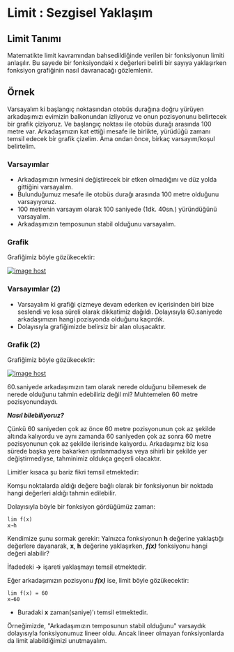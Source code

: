 # Limit : Sezgisel Yaklaşım


## Limit Tanımı
Matematikte limit kavramından bahsedildiğinde verilen bir fonksiyonun limiti anlaşılır. Bu sayede bir fonksiyondaki x değerleri belirli bir sayıya yaklaşırken fonksiyon grafiğinin nasıl davranacağı gözlemlenir.

## Örnek

Varsayalım ki başlangıç noktasından otobüs durağına doğru yürüyen arkadaşımızı evimizin balkonundan izliyoruz ve onun pozisyonunu belirtecek bir grafik çiziyoruz. Ve başlangıç noktası ile otobüs durağı arasında 100 metre var. Arkadaşımızın kat ettiği mesafe ile birlikte, yürüdüğü zamanı temsil edecek bir grafik çizelim. Ama ondan önce, birkaç varsayım/koşul belirtelim.

### Varsayımlar
- Arkadaşımızın ivmesini değiştirecek bir etken olmadığını ve düz yolda gittiğini varsayalım.
- Bulunduğumuz mesafe ile otobüs durağı arasında 100 metre olduğunu varsayıyoruz.
- 100 metrenin varsayım olarak 100 saniyede (1dk. 40sn.) yüründüğünü varsayalım.
- Arkadaşımızın temposunun stabil olduğunu varsayalım.

### Grafik
Grafiğimiz böyle gözükecektir:

<a href="https://imgbox.com/dd3Fxj5q" target="_blank"><img src="https://images2.imgbox.com/06/1b/dd3Fxj5q_o.jpg" alt="image host"/></a>

### Varsayımlar (2)
- Varsayalım ki grafiği çizmeye devam ederken ev içerisinden biri bize seslendi ve kısa süreli olarak dikkatimiz dağıldı. Dolayısıyla 60.saniyede arkadaşımızın hangi pozisyonda olduğunu kaçırdık.
- Dolayısıyla grafiğimizde belirsiz bir alan oluşacaktır.

### Grafik (2)
Grafiğimiz böyle gözükecektir:

<a href="https://imgbox.com/1hkILVfc" target="_blank"><img src="https://images2.imgbox.com/8f/49/1hkILVfc_o.jpg" alt="image host"/></a>

60.saniyede arkadaşımızın tam olarak nerede olduğunu bilemesek de nerede olduğunu tahmin edebiliriz değil mi? Muhtemelen 60 metre pozisyonundaydı.

***Nasıl bilebiliyoruz?***

Çünkü 60 saniyeden çok az önce 60 metre pozisyonunun çok az şekilde altında kalıyordu ve aynı zamanda 60 saniyeden çok az sonra 60 metre pozisyonunun çok az şekilde ilerisinde kalıyordu. Arkadaşımız biz kısa sürede başka yere bakarken ışınlanmadıysa veya sihirli bir şekilde yer değiştirmediyse, tahminimiz oldukça geçerli olacaktır.

Limitler kısaca şu bariz fikri temsil etmektedir:

Komşu noktalarda aldığı değere bağlı olarak bir fonksiyonun bir noktada hangi değerleri aldığı tahmin edilebilir.

Dolayısıyla böyle bir fonksiyon gördüğümüz zaman:

```
lim f(x)
x→h
```

Kendimize şunu sormak gerekir: Yalnızca fonksiyonun **h** değerine yaklaştığı değerlere dayanarak, **x**, **h** değerine yaklaşırken, ***f(x)*** fonksiyonu hangi değeri alabilir?

İfadedeki **→** işareti yaklaşmayı temsil etmektedir.

Eğer arkadaşımızın pozisyonu ***f(x)*** ise, limit böyle gözükecektir:

```
lim f(x) = 60
x→60
```
- Buradaki **x** zaman(saniye)'ı temsil etmektedir.

Örneğimizde, "Arkadaşımızın temposunun stabil olduğunu" varsaydık dolayısıyla fonksiyonumuz lineer oldu. Ancak lineer olmayan fonksiyonlarda da limit alabildiğimizi unutmayalım.

